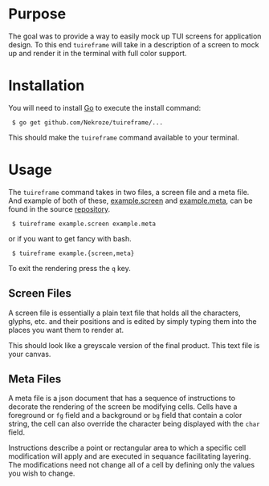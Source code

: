 # Purpose

The goal was to provide a way to easily mock up TUI screens for application design. To this end `tuireframe` will take in a description of a screen to mock up and render it in the terminal with full color support.

# Installation

You will need to install [Go][1] to execute the install command:

```
 $ go get github.com/Nekroze/tuireframe/...
```

This should make the `tuireframe` command available to your terminal.

# Usage

The `tuireframe` command takes in two files, a screen file and a meta file. And example of both of these, [example.screen](example.screen) and [example.meta](example.meta), can be found in the source [repository][2].

```
 $ tuireframe example.screen example.meta
```

or if you want to get fancy with bash.

```
 $ tuireframe example.{screen,meta}
```

To exit the rendering press the `q` key.

## Screen Files

A screen file is essentially a plain text file that holds all the characters, glyphs, etc. and their positions and is edited by simply typing them into the places you want them to render at.

This should look like a greyscale version of the final product. This text file is your canvas.

## Meta Files

A meta file is a json document that has a sequence of instructions to decorate the rendering of the screen be modifying cells. Cells have a foreground or `fg` field and a background or `bg` field that contain a color string, the cell can also override the character being displayed with the `char` field.

Instructions describe a point or rectangular area to which a specific cell modification will apply and are executed in sequance facilitating layering. The modifications need not change all of a cell by defining only the values you wish to change.

[1]: https://golang.org
[2]: https://github.com/Nekroze/tuireframe
